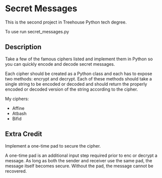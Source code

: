 # Secret Messages

This is the second project in Treehouse Python tech degree.

To use run secret_messages.py

## Description

Take a few of the famous ciphers listed and implement 
them in Python so you can quickly encode and decode secret 
messages. 

Each cipher should be created as a Python class and 
each has to expose two methods: encrypt and decrypt. 
Each of these methods should take a single string to be 
encoded or decoded and should return the properly 
encoded or decoded version of the string according 
to the cipher.

My ciphers:
- Affine
- Atbash
- Bifid

## Extra Credit

Implement a one-time pad to secure the cipher.

A one-time pad is an additional input step 
required prior to enc or decrypt a message. As long
as both the sender and receiver use the same pad,
the message itself becomes secure. Without the pad,
the message cannot be recovered.